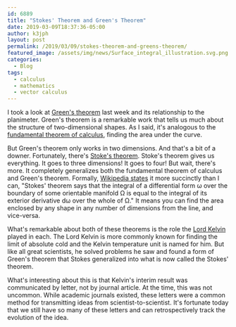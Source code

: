 ```yaml
---
id: 6889
title: "Stokes' Theorem and Green's Theorem"
date: 2019-03-09T18:37:36-05:00
author: k3jph
layout: post
permalink: /2019/03/09/stokes-theorem-and-greens-theorem/
featured_image: /assets/img/news/Surface_integral_illustration.svg.png
categories:
  - Blog
tags:
  - calculus
  - mathematics
  - vector calculus
---
```

I took a look at [Green's
theorem](/2019/03/04/greens-theorem-and-the-planimeter/) last week
and its relationship to the planimeter. Green's theorem is a
remarkable work that tells us much about the structure of two-dimensional
shapes. As I said, it's analogous to the [fundamental theorem of
calculus](https://www.math.hmc.edu/calculus/tutorials/fundamental_thm/),
finding the area under the curve.

But Green's theorem only works in two dimensions. And that's a bit
of a downer. Fortunately, there's [Stoke's
theorem](https://mathinsight.org/stokes_theorem_examples). Stoke's
theorem gives us everything. It goes to three dimensions! It goes
to four! But wait, there's more. It completely generalizes both the
fundamental theorem of calculus and Green's theorem. Formally,
[Wikipedia states](https://en.wikipedia.org/wiki/Stokes%27_theorem)
it more succinctly than I can, "Stokes' theorem says that the
integral of a differential form ω over the boundary of some orientable
manifold Ω is equal to the integral of its exterior derivative dω
over the whole of Ω." It means you can find the area enclosed by
any shape in any number of dimensions from the line, and vice-versa.

What's remarkable about both of these theorems is the role the [Lord
Kelvin](http://www.bbc.co.uk/history/historic_figures/kelvin_lord.shtml)
played in each. The Lord Kelvin is more commonly known for finding
the limit of absolute cold and the Kelvin temperature unit is named
for him. But like all great scientists, he solved problems he saw
and found a form of Green's theorem that Stokes generalized into
what is now called the Stokes' theorem.

What's interesting about this is that Kelvin's interim result was
communicated by letter, not by journal article. At the time, this
was not uncommon. While academic journals existed, these letters
were a common method for transmitting ideas from scientist-to-scientist.
It's fortunate today that we still have so many of these letters
and can retrospectively track the evolution of the idea.
